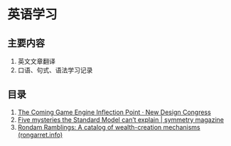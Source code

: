 # 英语学习

## 主要内容

1. 英文文章翻译
2. 口语、句式、语法学习记录



## 目录

1. [The Coming Game Engine Inflection Point · New Design Congress](https://newdesigncongress.org/en/note/2022/the-coming-game-engine-inflection-point/)
2. [Five mysteries the Standard Model can’t explain | symmetry magazine](https://www.symmetrymagazine.org/article/five-mysteries-the-standard-model-cant-explain)
3. [Rondam Ramblings: A catalog of wealth-creation mechanisms (rongarret.info)](https://blog.rongarret.info/2009/10/catalog-of-wealth-creation-mechanisms.html)